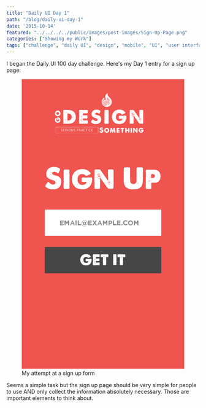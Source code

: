 ```yaml
---
title: "Daily UI Day 1"
path: "/blog/daily-ui-day-1"
date: '2015-10-14'
featured: "../../../../public/images/post-images/Sign-Up-Page.png"
categories: ["Showing my Work"]
tags: ["challenge", "daily UI", "design", "mobile", "UI", "user interface"]
---
```


I began the Daily UI 100 day challenge. Here's my Day 1 entry for a sign up page:

<figure>
  <img src="../../../../public/images/post-images/Sign-Up-Page.png" alt="Daily UI practice" />
  <figcaption>My attempt at a sign up form</figcaption>
</figure>

Seems a simple task but the sign up page should be very simple for people to use AND only collect the information absolutely necessary. Those are important elements to think about.
